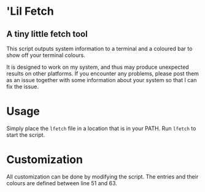 # 'Lil Fetch
## A tiny little fetch tool

This script outputs system information to a terminal and a coloured bar to show off your terminal colours.

It is designed to work on my system, and thus may produce unexpected results on other platforms. If you encounter any problems, please post them as an issue together with some information about your system so that I can fix the issue.

# Usage

Simply place the `lfetch` file in a location that is in your PATH. Run `lfetch` to start the script.

# Customization

All customization can be done by modifying the script. The entries and their colours are defined between line 51 and 63.
